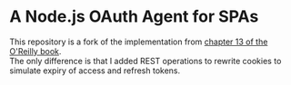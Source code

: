 # A Node.js OAuth Agent for SPAs

This repository is a fork of the implementation from [chapter 13 of the O'Reilly book](https://github.com/curityio/cloud-native-oauth-security-examples).\
The only difference is that I added REST operations to rewrite cookies to simulate expiry of access and refresh tokens.
